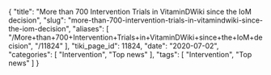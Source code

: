 {
    "title": "More than 700 Intervention Trials in VitaminDWiki since the IoM decision",
    "slug": "more-than-700-intervention-trials-in-vitamindwiki-since-the-iom-decision",
    "aliases": [
        "/More+than+700+Intervention+Trials+in+VitaminDWiki+since+the+IoM+decision",
        "/11824"
    ],
    "tiki_page_id": 11824,
    "date": "2020-07-02",
    "categories": [
        "Intervention",
        "Top news"
    ],
    "tags": [
        "Intervention",
        "Top news"
    ]
}
